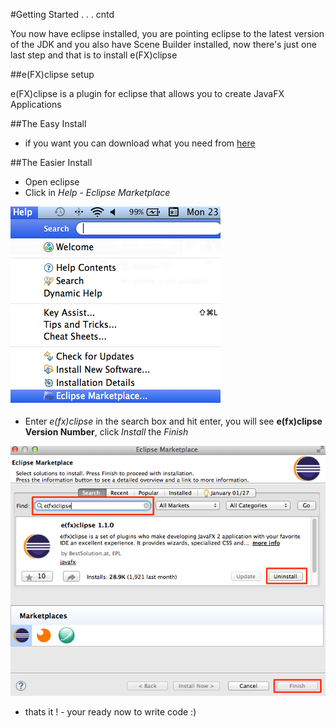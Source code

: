 #Getting Started  . . . cntd

You now have eclipse installed, you are pointing eclipse to the latest version of the JDK and you also have Scene Builder installed, now there's just one last step and that is to install e(FX)clipse

##e(FX)clipse setup 

e(FX)clipse is a plugin for eclipse that allows you to create JavaFX Applications

##The Easy Install

- if you want you can download what you need from [here](http://efxclipse.bestsolution.at/install.html#all-in-one)

##The Easier Install

- Open eclipse
- Click in _Help_ - _Eclipse Marketplace_

![](./img/01.02.png)

- Enter _e(fx)clipse_ in the search box and hit enter, you will see **e(fx)clipse Version Number**, click _Install_ the _Finish_

![](./img/01.03.png)

- thats it ! - your ready now to write code :)